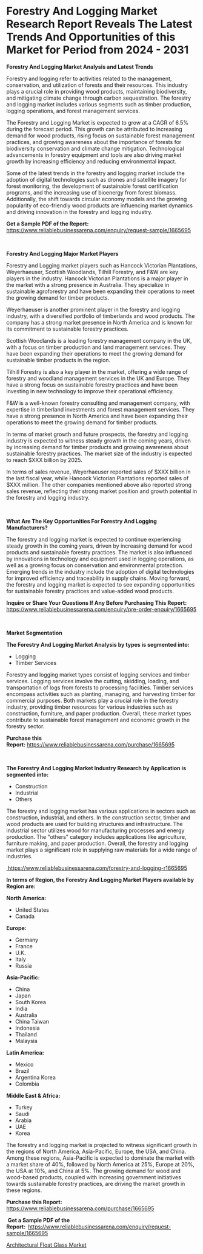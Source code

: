 <p><h1>Forestry And Logging Market Research Report Reveals The Latest Trends And Opportunities of this Market for Period from 2024 - 2031</h1></p><p><strong>Forestry And Logging Market Analysis and Latest Trends</strong></p>
<p><p>Forestry and logging refer to activities related to the management, conservation, and utilization of forests and their resources. This industry plays a crucial role in providing wood products, maintaining biodiversity, and mitigating climate change through carbon sequestration. The forestry and logging market includes various segments such as timber production, logging operations, and forest management services.</p><p>The Forestry and Logging Market is expected to grow at a CAGR of 6.5% during the forecast period. This growth can be attributed to increasing demand for wood products, rising focus on sustainable forest management practices, and growing awareness about the importance of forests for biodiversity conservation and climate change mitigation. Technological advancements in forestry equipment and tools are also driving market growth by increasing efficiency and reducing environmental impact.</p><p>Some of the latest trends in the forestry and logging market include the adoption of digital technologies such as drones and satellite imagery for forest monitoring, the development of sustainable forest certification programs, and the increasing use of bioenergy from forest biomass. Additionally, the shift towards circular economy models and the growing popularity of eco-friendly wood products are influencing market dynamics and driving innovation in the forestry and logging industry.</p></p>
<p><strong>Get a Sample PDF of the Report:&nbsp;</strong> <a href="https://www.reliablebusinessarena.com/enquiry/request-sample/1665695">https://www.reliablebusinessarena.com/enquiry/request-sample/1665695</a></p>
<p>&nbsp;</p>
<p><strong>Forestry And Logging Major Market Players</strong></p>
<p><p>Forestry and Logging market players such as Hancock Victorian Plantations, Weyerhaeuser, Scottish Woodlands, Tilhill Forestry, and F&W are key players in the industry. Hancock Victorian Plantations is a major player in the market with a strong presence in Australia. They specialize in sustainable agroforestry and have been expanding their operations to meet the growing demand for timber products.</p><p>Weyerhaeuser is another prominent player in the forestry and logging industry, with a diversified portfolio of timberlands and wood products. The company has a strong market presence in North America and is known for its commitment to sustainable forestry practices.</p><p>Scottish Woodlands is a leading forestry management company in the UK, with a focus on timber production and land management services. They have been expanding their operations to meet the growing demand for sustainable timber products in the region.</p><p>Tilhill Forestry is also a key player in the market, offering a wide range of forestry and woodland management services in the UK and Europe. They have a strong focus on sustainable forestry practices and have been investing in new technology to improve their operational efficiency.</p><p>F&W is a well-known forestry consulting and management company, with expertise in timberland investments and forest management services. They have a strong presence in North America and have been expanding their operations to meet the growing demand for timber products.</p><p>In terms of market growth and future prospects, the forestry and logging industry is expected to witness steady growth in the coming years, driven by increasing demand for timber products and growing awareness about sustainable forestry practices. The market size of the industry is expected to reach $XXX billion by 2025.</p><p>In terms of sales revenue, Weyerhaeuser reported sales of $XXX billion in the last fiscal year, while Hancock Victorian Plantations reported sales of $XXX million. The other companies mentioned above also reported strong sales revenue, reflecting their strong market position and growth potential in the forestry and logging industry.</p></p>
<p>&nbsp;</p>
<p><strong>What Are The Key Opportunities For Forestry And Logging Manufacturers?</strong></p>
<p><p>The forestry and logging market is expected to continue experiencing steady growth in the coming years, driven by increasing demand for wood products and sustainable forestry practices. The market is also influenced by innovations in technology and equipment used in logging operations, as well as a growing focus on conservation and environmental protection. Emerging trends in the industry include the adoption of digital technologies for improved efficiency and traceability in supply chains. Moving forward, the forestry and logging market is expected to see expanding opportunities for sustainable forestry practices and value-added wood products.</p></p>
<p><strong>Inquire or Share Your Questions If Any Before Purchasing This Report:</strong> <a href="https://www.reliablebusinessarena.com/enquiry/pre-order-enquiry/1665695">https://www.reliablebusinessarena.com/enquiry/pre-order-enquiry/1665695</a></p>
<p>&nbsp;</p>
<p><strong>Market Segmentation</strong></p>
<p><strong>The Forestry And Logging Market Analysis by types is segmented into:</strong></p>
<p><ul><li>Logging</li><li>Timber Services</li></ul></p>
<p><p>Forestry and logging market types consist of logging services and timber services. Logging services involve the cutting, skidding, loading, and transportation of logs from forests to processing facilities. Timber services encompass activities such as planting, managing, and harvesting timber for commercial purposes. Both markets play a crucial role in the forestry industry, providing timber resources for various industries such as construction, furniture, and paper production. Overall, these market types contribute to sustainable forest management and economic growth in the forestry sector.</p></p>
<p><strong>Purchase this Report:&nbsp;</strong><a href="https://www.reliablebusinessarena.com/purchase/1665695">https://www.reliablebusinessarena.com/purchase/1665695</a></p>
<p>&nbsp;</p>
<p><strong>The Forestry And Logging Market Industry Research by Application is segmented into:</strong></p>
<p><ul><li>Construction</li><li>Industrial</li><li>Others</li></ul></p>
<p><p>The forestry and logging market has various applications in sectors such as construction, industrial, and others. In the construction sector, timber and wood products are used for building structures and infrastructure. The industrial sector utilizes wood for manufacturing processes and energy production. The "others" category includes applications like agriculture, furniture making, and paper production. Overall, the forestry and logging market plays a significant role in supplying raw materials for a wide range of industries.</p></p>
<p><a href="https://www.reliablebusinessarena.com/forestry-and-logging-r1665695">&nbsp;https://www.reliablebusinessarena.com/forestry-and-logging-r1665695</a></p>
<p><strong>In terms of Region, the Forestry And Logging Market Players available by Region are:</strong></p>
<p>
    <p> <strong> North America: </strong>
        <ul>
            <li>United States</li>
            <li>Canada</li>
        </ul>
        </p> 
    <p> <strong> Europe: </strong>
        <ul>
            <li>Germany</li>
            <li>France</li>
            <li>U.K.</li>
            <li>Italy</li>
            <li>Russia</li>
        </ul>
        </p> 
    <p> <strong> Asia-Pacific: </strong>
        <ul>
            <li>China</li>
            <li>Japan</li>
            <li>South Korea</li>
            <li>India</li>
            <li>Australia</li>
            <li>China Taiwan</li>
            <li>Indonesia</li>
            <li>Thailand</li>
            <li>Malaysia</li>
        </ul>
        </p> 
    <p> <strong> Latin America: </strong>
        <ul>
            <li>Mexico</li>
            <li>Brazil</li>
            <li>Argentina Korea</li>
            <li>Colombia</li>
        </ul>
        </p> 
    <p> <strong> Middle East & Africa: </strong>
        <ul>
            <li>Turkey</li>
            <li>Saudi</li>
            <li>Arabia</li>
            <li>UAE</li>
            <li>Korea</li>
        </ul>
    </p>
    </p>
<p><p>The forestry and logging market is projected to witness significant growth in the regions of North America, Asia-Pacific, Europe, the USA, and China. Among these regions, Asia-Pacific is expected to dominate the market with a market share of 40%, followed by North America at 25%, Europe at 20%, the USA at 10%, and China at 5%. The growing demand for wood and wood-based products, coupled with increasing government initiatives towards sustainable forestry practices, are driving the market growth in these regions.</p></p>
<p><strong>Purchase this Report: </strong><a href="https://www.reliablebusinessarena.com/purchase/1665695">https://www.reliablebusinessarena.com/purchase/1665695</a></p>
<p>&nbsp;<strong>Get a Sample PDF of the Report:&nbsp;&nbsp;</strong><a href="https://www.reliablebusinessarena.com/enquiry/request-sample/1665695">https://www.reliablebusinessarena.com/enquiry/request-sample/1665695</a></p>
<p><strong></strong></p>
<p><p><a href="https://github.com/nafisalvee228/Market-Research-Report-List-1/blob/main/architectural-float-glass-market.md">Architectural Float Glass Market</a></p></p>